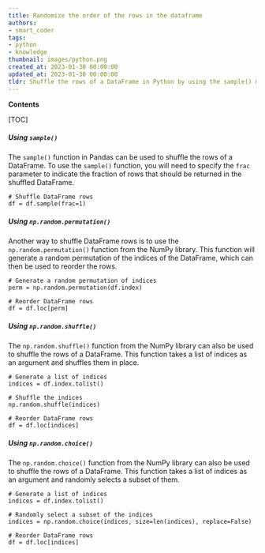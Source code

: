 ```yaml
---
title: Randomize the order of the rows in the dataframe
authors:
- smart_coder
tags:
- python
- knowledge
thumbnail: images/python.png
created_at: 2023-01-30 00:00:00
updated_at: 2023-01-30 00:00:00
tldr: Shuffle the rows of a DataFrame in Python by using the sample() method on the DataFrame.
---
```


**Contents**

[TOC]

##### Using `sample()`

The `sample()` function in Pandas can be used to shuffle the rows of a DataFrame. To use the `sample()` function, you will need to specify the `frac` parameter to indicate the fraction of rows that should be returned in the shuffled DataFrame.

```
# Shuffle DataFrame rows
df = df.sample(frac=1)
```

##### Using `np.random.permutation()`

Another way to shuffle DataFrame rows is to use the `np.random.permutation()` function from the NumPy library. This function will generate a random permutation of the indices of the DataFrame, which can then be used to reorder the rows.

```
# Generate a random permutation of indices
perm = np.random.permutation(df.index)

# Reorder DataFrame rows
df = df.loc[perm]
```

##### Using `np.random.shuffle()`

The `np.random.shuffle()` function from the NumPy library can also be used to shuffle the rows of a DataFrame. This function takes a list of indices as an argument and shuffles them in place.

```
# Generate a list of indices
indices = df.index.tolist()

# Shuffle the indices
np.random.shuffle(indices)

# Reorder DataFrame rows
df = df.loc[indices]
```

##### Using `np.random.choice()`

The `np.random.choice()` function from the NumPy library can also be used to shuffle the rows of a DataFrame. This function takes a list of indices as an argument and randomly selects a subset of them.

```
# Generate a list of indices
indices = df.index.tolist()

# Randomly select a subset of the indices
indices = np.random.choice(indices, size=len(indices), replace=False)

# Reorder DataFrame rows
df = df.loc[indices]
```

